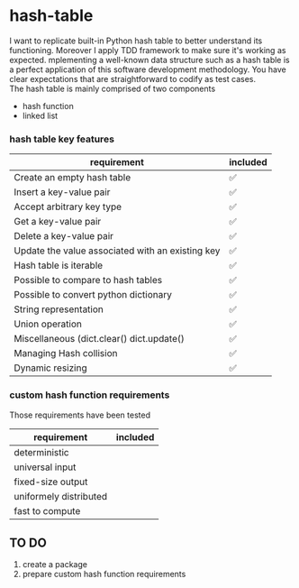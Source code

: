 # hash-table
I want to replicate built-in Python hash table to better understand its functioning. Moreover I apply TDD framework to make sure it's working as expected. mplementing a well-known data structure such as a hash table is a perfect application of this software development methodology. You have clear expectations that are straightforward to codify as test cases.  
The hash table is mainly comprised of two components
- hash function
- linked list

### hash table key features

| requirement                                      | included |  
|--------------------------------------------------|----------|
| Create an empty hash table                       | ✅        |
| Insert a key-value pair                          | ✅        | 
| Accept arbitrary key type                        | ✅        |
| Get a key-value pair                             | ✅         |
| Delete a key-value pair                          |     ✅     |
| Update the value associated with an existing key |     ✅     |
| Hash table is iterable                           |   ✅       |
| Possible to compare to hash tables               |     ✅     |
| Possible to convert python dictionary            | ✅         |
| String representation                            | ✅         |
| Union operation                                  | ✅         |
| Miscellaneous (dict.clear() dict.update()        | ✅         |
| Managing Hash collision                          | ✅         |
| Dynamic resizing                  | ✅         |


### custom hash function requirements

Those requirements have been tested

| requirement             | included |  
|-------------------------|----------|
| deterministic           |          |
| universal input         |          | 
| fixed-size output       |          |
| uniformely distributed  |          |
| fast to compute         |          |




## TO DO

1. create a package
3. prepare custom hash function requirements
